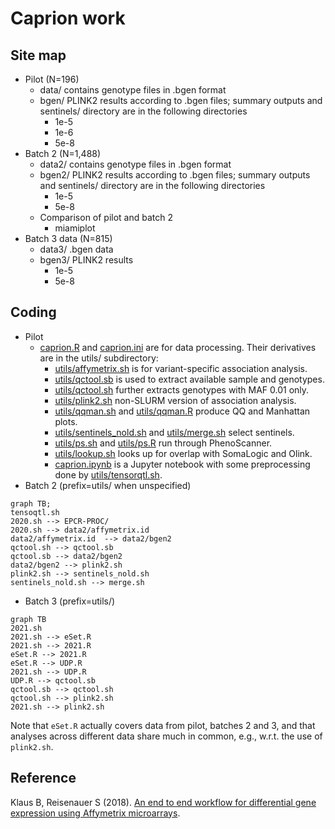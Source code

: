 # Caprion work

## Site map

* Pilot (N=196)
    - data/ contains genotype files in .bgen format
    - bgen/ PLINK2 results according to .bgen files; summary outputs and sentinels/ directory are in the following directories
         * 1e-5
         * 1e-6
         * 5e-8
* Batch 2 (N=1,488)
    - data2/ contains genotype files in .bgen format
    - bgen2/ PLINK2 results according to .bgen files; summary outputs and sentinels/ directory are in the following directories
         * 1e-5
         * 5e-8
    - Comparison of pilot and batch 2
         * miamiplot
* Batch 3 data (N=815)
    - data3/ .bgen data
    - bgen3/ PLINK2 results
         * 1e-5
         * 5e-8

## Coding

* Pilot
    - [caprion.R](caprion.R) and [caprion.ini](caprion.ini) are for data processing. Their derivatives are in the utils/ subdirectory:
         * [utils/affymetrix.sh](utils/affymetrix.sh) is for variant-specific association analysis.
         * [utils/qctool.sb](utils/qctool.sb) is used to extract available sample and genotypes.
         * [utils/qctool.sh](utils/qctool.sh) further extracts genotypes with MAF 0.01 only.
         * [utils/plink2.sh](utils/plink2.sh) non-SLURM version of association analysis.
         * [utils/qqman.sh](utils/qqman.sh) and [utils/qqman.R](utils/qqman.R) produce QQ and Manhattan plots.
         * [utils/sentinels_nold.sh](utils/sentinels_nold.sh) and [utils/merge.sh](utils/merge.sh) select sentinels.
         * [utils/ps.sh](utils/ps.sh) and [utils/ps.R](utils/ps.R) run through PhenoScanner.
         * [utils/lookup.sh](utils/lookup.sh) looks up for overlap with SomaLogic and Olink.
         * [caprion.ipynb](caprion.ipynb) is a Jupyter notebook with some preprocessing done by [utils/tensorqtl.sh](utils/tensorqtl.sh).
* Batch 2 (prefix=utils/ when unspecified)
```mermaid
graph TB;
tensoqtl.sh
2020.sh --> EPCR-PROC/
2020.sh --> data2/affymetrix.id
data2/affymetrix.id  --> data2/bgen2
qctool.sh --> qctool.sb
qctool.sb --> data2/bgen2
data2/bgen2 --> plink2.sh
plink2.sh --> sentinels_nold.sh
sentinels_nold.sh --> merge.sh
```
* Batch 3 (prefix=utils/)
```mermaid
graph TB
2021.sh
2021.sh --> eSet.R
2021.sh --> 2021.R
eSet.R --> 2021.R
eSet.R --> UDP.R
2021.sh --> UDP.R
UDP.R --> qctool.sb
qctool.sb --> qctool.sh
qctool.sh --> plink2.sh
2021.sh --> plink2.sh
```

Note that `eSet.R` actually covers data from pilot, batches 2 and 3, and that analyses across different data share much in common, e.g., w.r.t. the use of `plink2.sh`.

## Reference

Klaus B, Reisenauer S (2018). [An end to end workflow for differential gene expression using Affymetrix microarrays](https://bioconductor.org/packages/devel/workflows/vignettes/maEndToEnd/inst/doc/MA-Workflow.html).
